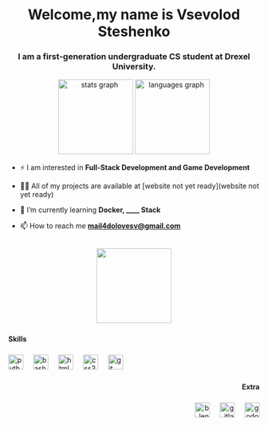 <h1 align="center">Welcome,my name is Vsevolod Steshenko</h1>
<h3 align="center">I am a first-generation undergraduate CS student at Drexel University.</h3>

<div align="center">
  <img src="https://github-readme-stats.vercel.app/api?username=dolovesvw&hide_title=false&hide_rank=false&show_icons=true&include_all_commits=true&count_private=true&disable_animations=false&theme=apprentice&locale=en&hide_border=false&order=1" height="150" alt="stats graph"  />
  <img src="https://github-readme-stats.vercel.app/api/top-langs?username=dolovesvw&locale=en&hide_title=false&layout=compact&card_width=320&langs_count=5&theme=apprentice&hide_border=false&order=2" height="150" alt="languages graph"  />
</div>

- ⚡ I am interested in **Full-Stack Development and Game Development**

- 👨‍💻 All of my projects are available at [website not yet ready](website not yet ready)

- 🌱 I’m currently learning **Docker, ____ Stack**

- 📫 How to reach me **mail4dolovesv@gmail.com**

<br clear="both">

<div align="center">
  <img height="150" src="https://media.tenor.com/qJRMLPlR3_8AAAAi/maxwell-cat.gif"  />
</div>

###

<h4 align="left">Skills</h4>

###

<div align="left">
  <img src="https://cdn.jsdelivr.net/gh/devicons/devicon/icons/python/python-original.svg" height="30" alt="python logo"  />
  <img width="12" />
  <img src="https://cdn.jsdelivr.net/gh/devicons/devicon/icons/bash/bash-original.svg" height="30" alt="bash logo"  />
  <img width="12" />
  <img src="https://cdn.jsdelivr.net/gh/devicons/devicon/icons/html5/html5-original.svg" height="30" alt="html5 logo"  />
  <img width="12" />
  <img src="https://cdn.jsdelivr.net/gh/devicons/devicon/icons/css3/css3-original.svg" height="30" alt="css3 logo"  />
  <img width="12" />
  <img src="https://cdn.jsdelivr.net/gh/devicons/devicon/icons/git/git-original.svg" height="30" alt="git logo"  />
</div>

###

<h4 align="right">Extra</h4>

###

<div align="right">
  <img src="https://cdn.jsdelivr.net/gh/devicons/devicon/icons/blender/blender-original.svg" height="30" alt="blender logo"  />
  <img width="12" />
  <img src="https://cdn.jsdelivr.net/gh/devicons/devicon/icons/gitlab/gitlab-original.svg" height="30" alt="gitlab logo"  />
  <img width="12" />
  <img src="https://cdn.jsdelivr.net/gh/devicons/devicon/icons/godot/godot-original.svg" height="30" alt="godot logo"  />
</div>

###

<br clear="both">

<div align="center">
